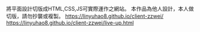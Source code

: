 將平面設計切版成HTML,CSS,JS可實際運作之網站。
本作品為他人設計，本人做切版，請勿抄襲或複製。
https://linyuhao8.github.io/client-zzwei/
https://linyuhao8.github.io/client-zzwei/live-up.html
